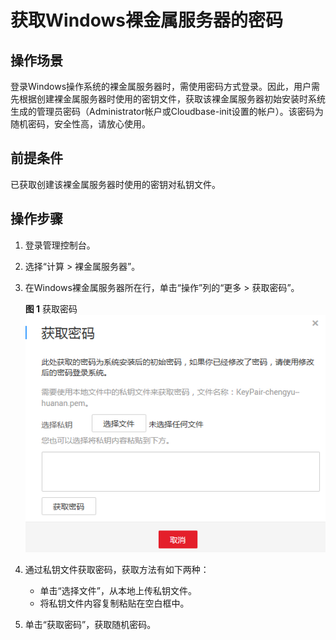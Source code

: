 # 获取Windows裸金属服务器的密码<a name="ZH-CN_TOPIC_0140749073"></a>

## 操作场景<a name="section0230121618127"></a>

登录Windows操作系统的裸金属服务器时，需使用密码方式登录。因此，用户需先根据创建裸金属服务器时使用的密钥文件，获取该裸金属服务器初始安装时系统生成的管理员密码（Administrator帐户或Cloudbase-init设置的帐户）。该密码为随机密码，安全性高，请放心使用。

## 前提条件<a name="section81271915161618"></a>

已获取创建该裸金属服务器时使用的密钥对私钥文件。

## 操作步骤<a name="section15236417161414"></a>

1.  登录管理控制台。
2.  选择“计算 \> 裸金属服务器”。
3.  在Windows裸金属服务器所在行，单击“操作”列的“更多 \> 获取密码”。

    **图 1**  获取密码<a name="fig13462119192418"></a>  
    ![](figures/获取密码.png "获取密码")

4.  通过私钥文件获取密码，获取方法有如下两种：
    -   单击“选择文件”，从本地上传私钥文件。
    -   将私钥文件内容复制粘贴在空白框中。

5.  单击“获取密码”，获取随机密码。

